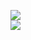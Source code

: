 [![](https://img.shields.io/badge/Made%20With-Github%20Spray-lightgrey.svg?style=for-the-badge&logo=github)](https://github.com/Annihil/github-spray#874)  
[![](https://i.imgur.com/2DrTn0Z.gif)](https://github.com/Annihil/github-spray)
